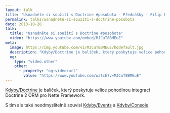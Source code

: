 ```yaml
---
layout: talk
title: "Usnadněte si soužití s Doctrine #posobota - Přednášky - Filip Procházka"
permalink: talks/usnadnete-si-souziti-s-doctrine-posobota
date: 2013-10-28
talk:
  title: "Usnadněte si soužití s Doctrine #posobota"
  video: "https://www.youtube.com/embed/MJCuT8BMEuE"
meta:
  image: https://img.youtube.com/vi/MJCuT8BMEuE/hqdefault.jpg
  description: "Kdyby/Doctrine je balíček, který poskytuje velice pohodlnou integraci Doctrine 2 ORM pro Nette Framework. S tím ale také neodmyslitelně souvisí Kdyby/Events a Kdyby/Console"
  og:
    type: "video.other"
    other:
      - property: "og:video:url"
        value: "https://www.youtube.com/watch?v=MJCuT8BMEuE"
---
```


[Kdyby/Doctrine][kdyby-doctrine] je balíček, který poskytuje velice pohodlnou integraci Doctrine 2 ORM pro Nette Framework.

S tím ale také neodmyslitelně souvisí [Kdyby/Events][kdyby-events] a [Kdyby/Console][kdyby-console]

[kdyby-doctrine]: https://packagist.org/packages/kdyby/doctrine
[kdyby-events]: https://packagist.org/packages/kdyby/events
[kdyby-console]: https://packagist.org/packages/kdyby/console
